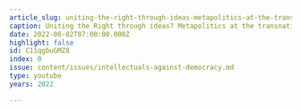 ```yaml
---
article_slug: uniting-the-right-through-ideas-metapolitics-at-the-transnational-level
caption: Uniting the Right through ideas? Metapolitics at the transnational level
date: 2022-06-02T07:00:00.000Z
highlight: false
id: C11qgbuGMZ8
index: 0
issue: content/issues/intellectuals-against-democracy.md
type: youtube
years: 2022

---
```

